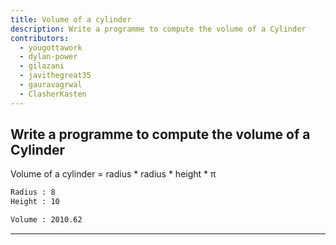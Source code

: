 ```yaml
---
title: Volume of a cylinder
description: Write a programme to compute the volume of a Cylinder
contributors:
  - yougottawork
  - dylan-power
  - gilazani
  - javithegreat35
  - gauravagrwal
  - ClasherKasten
---
```


## Write a programme to compute the volume of a Cylinder

Volume of a cylinder = radius \* radius \* height \* π

```txt
Radius : 8
Height : 10

Volume : 2010.62
```

---
